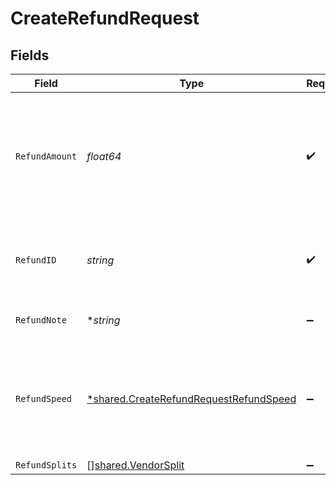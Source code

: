 # CreateRefundRequest


## Fields

| Field                                                                                               | Type                                                                                                | Required                                                                                            | Description                                                                                         |
| --------------------------------------------------------------------------------------------------- | --------------------------------------------------------------------------------------------------- | --------------------------------------------------------------------------------------------------- | --------------------------------------------------------------------------------------------------- |
| `RefundAmount`                                                                                      | *float64*                                                                                           | :heavy_check_mark:                                                                                  | Amount to be refunded. Should be lesser than or equal to the transaction amount. (Decimals allowed) |
| `RefundID`                                                                                          | *string*                                                                                            | :heavy_check_mark:                                                                                  | An unique ID to associate the refund with. Provie alphanumeric values                               |
| `RefundNote`                                                                                        | **string*                                                                                           | :heavy_minus_sign:                                                                                  | A refund note for your reference.                                                                   |
| `RefundSpeed`                                                                                       | [*shared.CreateRefundRequestRefundSpeed](../../models/shared/createrefundrequestrefundspeed.md)     | :heavy_minus_sign:                                                                                  | Speed at which the refund is processed. It's an optional field with default being STANDARD          |
| `RefundSplits`                                                                                      | [][shared.VendorSplit](../../models/shared/vendorsplit.md)                                          | :heavy_minus_sign:                                                                                  | N/A                                                                                                 |